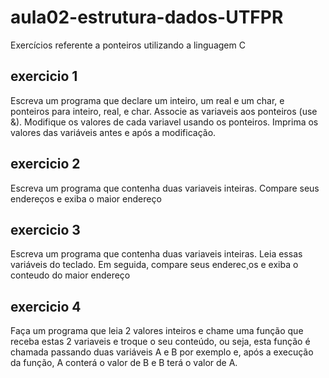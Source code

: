 # aula02-estrutura-dados-UTFPR
Exercícios referente a ponteiros utilizando a linguagem C


## exercicio 1
Escreva um programa que declare um inteiro, um real e um char, e ponteiros para inteiro, real, e char. Associe as variaveis aos ponteiros (use &). Modifique os valores de cada variavel usando os ponteiros. Imprima os valores das variáveis antes e após a modificação. 

## exercicio 2
Escreva um programa que contenha duas variaveis inteiras. Compare seus endereços e exiba o maior endereço

## exercicio 3
Escreva um programa que contenha duas variaveis inteiras. Leia essas variáveis do teclado. Em seguida, compare seus enderec¸os e exiba o conteudo do maior endereço

## exercicio 4
Faça um programa que leia 2 valores inteiros e chame uma função que receba estas 2 variaveis e troque o seu conteúdo, ou seja, esta função é chamada passando duas variáveis A e B por exemplo e, após  a execução da função, A conterá o valor de B e B terá o valor de A. 
